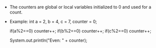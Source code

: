 - The counters are global or local variables initialized to 0 and used for a count.
- Example:
    int a = 2, b = 4, c = 7, counter = 0;

    if(a%2==0) counter++;
    if(b%2==0) counter++;
    if(c%2==0) counter++;

    System.out.println("Even: " + counter);